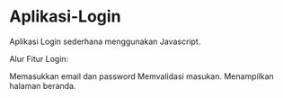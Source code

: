 # Aplikasi-Login
Aplikasi Login sederhana menggunakan Javascript.

Alur Fitur Login:

Memasukkan email dan password
Memvalidasi masukan.
Menampilkan halaman beranda.
